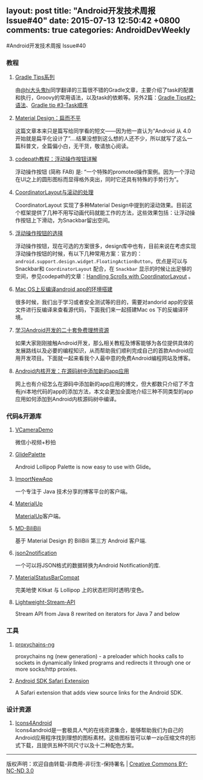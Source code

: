 layout: post
title: "Android开发技术周报 Issue#40"
date: 2015-07-13 12:50:42 +0800
comments: true
categories: AndroidDevWeekly
---

#Android开发技术周报 Issue#40

### 教程

1. [Gradle Tips系列](http://blog.csdn.net/lzyzsd/article/details/46934187)

	由[@hi大头鬼hi](http://weibo.com/2092500601/)同学翻译的三篇很不错的Gradle文章，主要介绍了task的配置和执行，Groovy的常用语法，以及task的依赖等。另外2篇：[Gradle Tips#2-语法](http://blog.csdn.net/lzyzsd/article/details/46935063)、[Gradle tip #3-Task顺序](http://blog.csdn.net/lzyzsd/article/details/46935405)

1. [Material Design：扁而不平](http://www.jianshu.com/p/63d6011213d1)

	这篇文章本来只是篇写给同学看的短文——因为他一直认为“Android 从 4.0 开始就是扁平化设计了”....结果没想到这么想的人还不少，所以就写了这么一篇科普文，全篇偏小白，无干货，敬请放心阅读。

1. [codepath教程：浮动操作按钮详解](http://www.jcodecraeer.com/a/anzhuokaifa/androidkaifa/2015/0718/3197.html)

	浮动操作按钮 (简称 FAB) 是: “一个特殊的promoted操作案例。因为一个浮动在UI之上的圆形图标而显得格外突出，同时它还具有特殊的手势行为”。

1. [CoordinatorLayout与滚动的处理](http://www.jcodecraeer.com/a/anzhuokaifa/androidkaifa/2015/0717/3196.html)

	CoordinatorLayout 实现了多种Material Design中提到的滚动效果。目前这个框架提供了几种不用写动画代码就能工作的方法，这些效果包括：让浮动操作按钮上下滑动，为Snackbar留出空间。

1. [浮动操作按钮的选择](http://www.jcodecraeer.com/a/anzhuokaifa/androidkaifa/2015/0716/3194.html)

	浮动操作按钮，现在可选的方案很多，design库中也有，目前来说在考虑实现浮动操作按钮的时候，有以下几种常用方案：官方的：`android.support.design.widget.FloatingActionButton`，优点是可以与Snackbar和 `CoordinatorLayout` 配合，在 `Snackbar` 显示的时候让出足够的空间，参见codepath的文章：[Handling Scrolls with CoordinatorLayout](https://guides.codepath.com/android/Handling-Scrolls-with-CoordinatorLayout) 。

1. [Mac OS上反编译android app的环境搭建](http://segmentfault.com/a/1190000002993196)

	很多时候，我们出于学习或者安全测试等的目的，需要对andorid app的安装文件进行反编译来查看源代码，下面我们来一起搭建Mac os 下的反编译环境。

1. [学习Android开发的二十套免费理想资源](http://mobile.51cto.com/abased-484080.htm)

	如果大家刚刚接触Android开发，那么相关教程及博客能够为各位提供具体的发展路线以及必要的编程知识，从而帮助我们顺利完成自己的首款Android应用开发项目。下面就一起来看我个人最中意的免费Android编程网站及博客。
	
1. [Android内核开发：在源码树中添加新的app应用](http://ticktick.blog.51cto.com/823160/1674206)
	
	网上也有介绍怎么在源码中添加新的app应用的博文，但大都数只介绍了不含有jni本地代码的app的添加方法，本文会更加全面地介绍三种不同类型的app应用如何添加到Android内核源码树中编译。
	
### 代码&开源库

1. [VCameraDemo](https://github.com/motianhuo/VCameraDemo)

	微信小视频+秒拍

1. [GlidePalette](https://github.com/florent37/GlidePalette)

	Android Lollipop Palette is now easy to use with Glide。

1. [ImportNewApp](https://github.com/lzjun567/ImportNewApp)

	一个专注于 Java 技术分享的博客平台的客户端。

1. [MaterialUp](https://github.com/jariz/MaterialUp)

	[MaterialUp](http://www.materialup.com)客户端。

1. [MD-BiliBili](https://github.com/Qixingchen/MD-BiliBili)

	基于 Material Design 的 BiliBili 第三方 Android 客户端.

1. [json2notification](https://github.com/8tory/json2notification)

	一个可以将JSON格式的数据转换为Android Notification的库.

1. [MaterialStatusBarCompat](https://github.com/fython/MaterialStatusBarCompat)

	完美地使 Kitkat 与 Lollipop 上的状态栏同时透明/变色。

1. [Lightweight-Stream-API](https://github.com/aNNiMON/Lightweight-Stream-API)

	Stream API from Java 8 rewrited on iterators for Java 7 and below

### 工具

1. [proxychains-ng](https://github.com/rofl0r/proxychains-ng)

	proxychains ng (new generation) - a preloader which hooks calls to sockets in dynamically linked programs and redirects it through one or more socks/http proxies.

1. [Android SDK Safari Extension](https://github.com/0legg/AndroidSDKSafariExtension)

	A Safari extension that adds view source links for the Android SDK.

### 设计资源	

1. [Icons4Android](http://www.icons4android.com/)	
	Icons4android是一套极具人气的在线资源集合，能够帮助我们为自己的Android应用程序找到理想的图标素材。这些图标皆可以单一zip压缩文件的形式下载，且提供五种不同尺寸以及十二种配色方案。

----
版权声明：欢迎自由转载-非商用-非衍生-保持署名 | [Creative Commons BY-NC-ND 3.0](http://creativecommons.org/licenses/by-nc-nd/3.0/deed.zh)